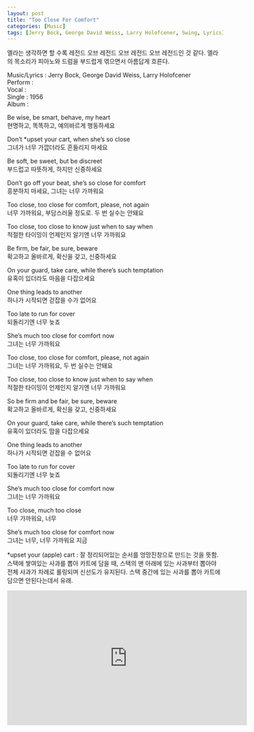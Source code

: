 ```yaml
---
layout: post
title: "Too Close For Comfort"
categories: [Music]
tags: [Jerry Bock, George David Weiss, Larry Holofcener, Swing, Lyrics]
---
```


엘라는 생각하면 할 수록 레전드 오브 레전드 오브 레전드 오브 레전드인 것 같다. 엘라의 목소리가 피아노와 드럼을 부드럽게 엮으면서 아름답게 흐른다.

Music/Lyrics : Jerry Bock, George David Weiss, Larry Holofcener  
Perform :    
Vocal :   
Single : 1956   
Album :   

Be wise, be smart, behave, my heart  
현명하고, 똑똑하고, 예의바르게 행동하세요  

Don’t &#42;upset your cart, when she’s so close  
그녀가 너무 가깝더라도 흔들리지 마세요  

Be soft, be sweet, but be discreet  
부드럽고 따뜻하게, 하지만 신중하세요  

Don’t go off your beat, she’s so close for comfort  
흥분하지 마세요, 그녀는 너무 가까워요  

Too close, too close for comfort, please, not again  
너무 가까워요, 부담스러울 정도로. 두 번 실수는 안돼요  

Too close, too close to know just when to say when  
적절한 타이밍이 언제인지 알기엔 너무 가까워요  

Be firm, be fair, be sure, beware  
확고하고 올바르게, 확신을 갖고, 신중하세요  

On your guard, take care, while there’s such temptation  
유혹이 있더라도 마음을 다잡으세요  

One thing leads to another  
하나가 시작되면 걷잡을 수가 없어요  

Too late to run for cover  
되돌리기엔 너무 늦죠  

She’s much too close for comfort now  
그녀는 너무 가까워요  

Too close, too close for comfort, please, not again  
그녀는 너무 가까워요, 두 번 실수는 안돼요  

Too close, too close to know just when to say when  
적절한 타이밍이 언제인지 알기엔 너무 가까워요  

So be firm and be fair, be sure, beware  
확고하고 올바르게, 확신을 갖고, 신중하세요  

On your guard, take care, while there’s such temptation  
유혹이 있더라도 맘을 다잡으세요  

One thing leads to another  
하나가 시작되면 걷잡을 수 없어요  

Too late to run for cover  
되돌리기엔 너무 늦죠  

She’s much too close for comfort now  
그녀는 너무 가까워요  

Too close, much too close  
너무 가까워요, 너무  

She’s much too close for comfort now  
그녀는 너무, 너무 가까워요 지금  

&#42;upset your (apple) cart : 잘 정리되어있는 순서를 엉망진창으로 만드는 것을 뜻함. 스택에 쌓여있는 사과를 뽑아 카트에 담을 때, 스택의 맨 아래에 있는 사과부터 뽑아야 전체 사과가 차례로 롤링되며 신선도가 유지된다. 스택 중간에 있는 사과를 뽑아 카트에 담으면 안된다는데서 유래.

<iframe width="560" height="315" src="https://www.youtube.com/embed/vPugPQfkJ1M" title="YouTube video player" frameborder="0" allow="accelerometer; autoplay; clipboard-write; encrypted-media; gyroscope; picture-in-picture" allowfullscreen></iframe>
